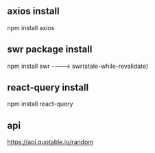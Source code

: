 ## axios install

npm install axios

## swr package install

npm install swr ----> swr(stale-while-revalidate)

## react-query install

npm install react-query

## api 

https://api.quotable.io/random

